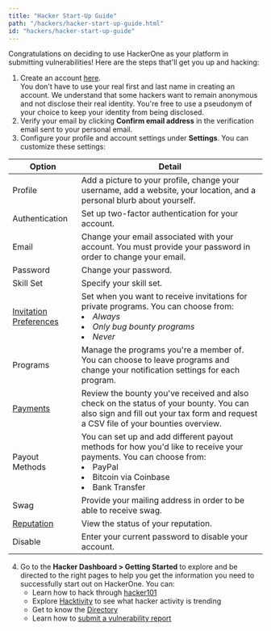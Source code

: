 ```yaml
---
title: "Hacker Start-Up Guide"
path: "/hackers/hacker-start-up-guide.html"
id: "hackers/hacker-start-up-guide"
---
```


Congratulations on deciding to use HackerOne as your platform in submitting vulnerabilities! Here are the steps that'll get you up and hacking:

1. Create an account [here](https://hackerone.com/users/sign_up). <br>You don't have to use your real first and last name in creating an account. We understand that some hackers want to remain anonymous and not disclose their real identity. You're free to use a pseudonym of your choice to keep your identity from being disclosed.
2. Verify your email by clicking **Confirm email address** in the verification email sent to your personal email.  
3. Configure your profile and account settings under **Settings**. You can customize these settings:

Option | Detail
------ | -------
Profile | Add a picture to your profile, change your username, add a website, your location, and a personal blurb about yourself.
Authentication | Set up two-factor authentication for your account.
Email | Change your email associated with your account. You must provide your password in order to change your email.
Password | Change your password.
Skill Set | Specify your skill set.
[Invitation Preferences](/hackers/invitations.html) | Set when you want to receive invitations for private programs. You can choose from:<li>*Always*</li><li>*Only bug bounty programs*</li><li>*Never*</li>
Programs | Manage the programs you're a member of. You can choose to leave programs and change your notification settings for each program.
[Payments](/hackers/payments.html) | Review the bounty you've received and also check on the status of your bounty. You can also sign and fill out your tax form and request a CSV file of your bounties overview.
Payout Methods | You can set up and add different payout methods for how you'd like to receive your payments. You can choose from: <li>PayPal</li><li>Bitcoin via Coinbase</li><li>Bank Transfer</li>
Swag | Provide your mailing address in order to be able to receive swag.
[Reputation](/hackers/reputation.html) | View the status of your reputation.
Disable | Enter your current password to disable your account.

4. Go to the **Hacker Dashboard > Getting Started** to explore and be directed to the right pages to help you get the information you need to successfully start out on HackerOne. You can:
   * Learn how to hack through [hacker101](hacker101.html)
   * Explore [Hacktivity](hacktivity.html) to see what hacker activity is trending
   * Get to know the [Directory](directory.html)
   * Learn how to [submit a vulnerability report](submitting-reports.html)
